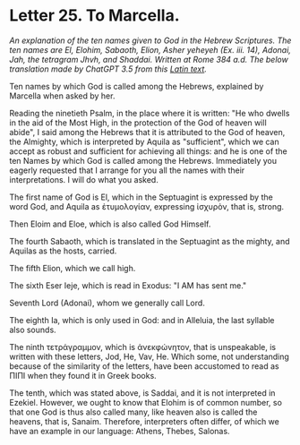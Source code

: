 <h1>Letter 25. To Marcella.</h1>

<p><i>An explanation of the ten names given to God in the Hebrew Scriptures. The ten names are El, Elohim, Sabaoth, Elion, Asher yeheyeh (Ex. iii. 14), Adonai, Jah, the tetragram Jhvh, and Shaddai. Written at Rome 384 a.d. The below translation made by ChatGPT 3.5 from this <a href='https://catholiclibrary.org/library/view?docId=Fathers-OR/PL.022.html;chunk.id=00000309'>Latin text</a>.</i></p>

Ten names by which God is called among the Hebrews, explained by Marcella when asked by her.

Reading the ninetieth Psalm, in the place where it is written: "He who dwells in the aid of the Most High, in the protection of the God of heaven will abide", I said among the Hebrews that it is attributed to the God of heaven, the Almighty, which is interpreted by Aquila as "sufficient", which we can accept as robust and sufficient for achieving all things: and he is one of the ten Names by which God is called among the Hebrews. Immediately you eagerly requested that I arrange for you all the names with their interpretations. I will do what you asked.

The first name of God is El, which in the Septuagint is expressed by the word God, and Aquila as ἐτυμολογίαν, expressing ἰσχυρὸν, that is, strong.

Then Eloim and Eloe, which is also called God Himself.

The fourth Sabaoth, which is translated in the Septuagint as the mighty, and Aquilas as the hosts, carried.

The fifth Elion, which we call high.

The sixth Eser Ieje, which is read in Exodus: "I AM has sent me."

Seventh Lord (Adonai), whom we generally call Lord.

The eighth Ia, which is only used in God: and in Alleluia, the last syllable also sounds.

The ninth τετράγραμμον, which is ἀνεκφώνητον, that is unspeakable, is written with these letters, Jod, He, Vav, He. Which some, not understanding because of the similarity of the letters, have been accustomed to read as ΠΙΠΙ when they found it in Greek books.

The tenth, which was stated above, is Saddai, and it is not interpreted in Ezekiel. However, we ought to know that Elohim is of common number, so that one God is thus also called many, like heaven also is called the heavens, that is, Sanaim. Therefore, interpreters often differ, of which we have an example in our language: Athens, Thebes, Salonas.